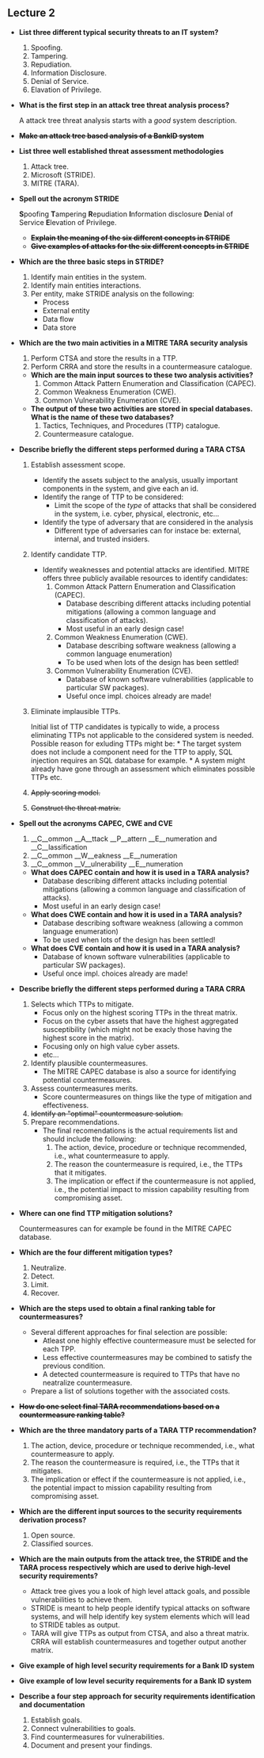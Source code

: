 ## Lecture 2

* __List three different typical security threats to an IT system?__
    1. Spoofing.
    2. Tampering.
    3. Repudiation.
    4. Information Disclosure.
    5. Denial of Service.
    6. Elavation of Privilege.
* __What is the first step in an attack tree threat analysis process?__

    A attack tree threat analysis starts with a *good* system description.
* ~~__Make an attack tree based analysis of a BankID system__~~
* __List three well established threat assessment methodologies__
    1. Attack tree.
    2. Microsoft (STRIDE).
    3. MITRE (TARA).
* __Spell out the acronym STRIDE__

    **S**poofing **T**ampering **R**epudiation **I**nformation disclosure **D**enial of Service **E**levation of Privilege.
    * ~~__Explain the meaning of the six different concepts in STRIDE__~~
    * ~~__Give examples of attacks for the six different concepts in STRIDE__~~
* __Which are the three basic steps in STRIDE?__
    1. Identify main entities in the system.
    2. Identify main entities interactions.
    3. Per entity, make STRIDE analysis on the following:
        * Process
        * External entity
        * Data flow
        * Data store
* __Which are the two main activities in a MITRE TARA security analysis__
    1. Perform CTSA and store the results in a TTP.
    2. Perform CRRA and store the results in a countermeasure catalogue.
    * __Which are the main input sources to these two analysis activities?__
        1. Common Attack Pattern Enumeration and Classification (CAPEC).
        2. Common Weakness Enumeration (CWE).
        3. Common Vulnerability Enumeration (CVE).
    * __The output of these two activities are stored in special databases. What is the name of these two databases?__
        1. Tactics, Techniques, and Procedures (TTP) catalogue.
        2. Countermeasure catalogue.
* __Describe briefly the different steps performed during a TARA CTSA__
    1. Establish assessment scope.
        * Identify the assets subject to the analysis, usually important components in the system, and give each an id.
        * Identify the range of TTP to be considered:
            * Limit the scope of the *type* of attacks that shall be considered in the system, i.e. cyber, physical, electronic, etc...
        * Identify the type of adversary that are considered in the analysis
            * Different type of adversaries can for instace be: external, internal, and trusted insiders.
    2. Identify candidate TTP.
        * Identify weaknesses and potential attacks are identified. MITRE offers three publicly available resources to identify candidates:
            1. Common Attack Pattern Enumeration and Classification (CAPEC).
                * Database describing different attacks including potential mitigations (allowing a common language and classification of attacks).
                * Most useful in an early design case!
            2. Common Weakness Enumeration (CWE).
                * Database describing software weakness (allowing a common language enumeration)
                * To be used when lots of the design has been settled!
            3. Common Vulnerability Enumeration (CVE).
                * Database of known software vulnerabilities (applicable to particular SW packages).
                * Useful once impl. choices already are made!
    3. Eliminate implausible TTPs.

        Initial list of TTP candidates is typically to wide, a process eliminating TTPs not applicable to the considered system is needed.
        Possible reason for exluding TTPs might be:
            * The target system does not include a component need for the TTP to apply, SQL injection requires an SQL database for example.
            * A system might already have gone through an assessment which eliminates possible TTPs etc.
    4. ~~Apply scoring model.~~
    5. ~~Construct the threat matrix.~~
* __Spell out the acronyms CAPEC, CWE and CVE__
    1. __C__ommon __A__ttack __P__attern __E__numeration and __C__lassification
    2. __C__ommon __W__eakness __E__numeration
    3. __C__ommon __V__ulnerability __E__numeration
    * __What does CAPEC contain and how it is used in a TARA analysis?__
        * Database describing different attacks including potential mitigations (allowing a common language and classification of attacks).
        * Most useful in an early design case!
    * __What does CWE contain and how it is used in a TARA analysis?__
        * Database describing software weakness (allowing a common language enumeration)
        * To be used when lots of the design has been settled!
    * __What does CVE contain and how it is used in a TARA analysis?__
        * Database of known software vulnerabilities (applicable to particular SW packages).
        * Useful once impl. choices already are made!
* __Describe briefly the different steps performed during a TARA CRRA__
    1. Selects which TTPs to mitigate.
        * Focus only on the highest scoring TTPs in the threat matrix.
        * Focus on the cyber assets that have the highest aggregated susceptibility (which might not be exacly those having the highest score in the matrix).
        * Focusing only on high value cyber assets.
        * etc...
    2. Identify plausible countermeasures.
        *  The MITRE CAPEC database is also a source for identifying potential countermeasures.
    3. Assess countermeasures merits.
        * Score countermeasures on things like the type of mitigation and effectiveness.
    4. ~~Identify an "optimal" countermeasure solution.~~
    5. Prepare recommendations.
        * The final recomendations is the actual requirements list and should include the following:
            1. The action, device, procedure or technique recommended, i.e., what countermeasure to apply.
            2. The reason the countermeasure is required, i.e., the TTPs that it mitigates.
            3. The implication or effect if the countermeasure is not applied, i.e., the potential impact to mission capability resulting from compromising asset.
* __Where can one find TTP mitigation solutions?__

    Countermeasures can for example be found in the MITRE CAPEC database.
* __Which are the four different mitigation types?__
    1. Neutralize.
    2. Detect.
    3. Limit.
    4. Recover.
* __Which are the steps used to obtain a final ranking table for countermeasures?__
    * Several different approaches for final selection are possible:
        * Atleast one highly effective countermeasure must be selected for each TPP.
        * Less effective countermeasures may be combined to satisfy the previous condition.
        * A detected countermeasure is required to TTPs that have no neatralize countermeasure.
    * Prepare a list of solutions together with the associated costs.
* ~~__How do one select final TARA recommendations based on a countermeasure ranking table?__~~
* __Which are the three mandatory parts of a TARA TTP recommendation?__
    1. The action, device, procedure or technique recommended, i.e., what countermeasure to apply.
    2. The reason the countermeasure is required, i.e., the TTPs that it mitigates.
    3. The implication or effect if the countermeasure is not applied, i.e., the potential impact to mission capability resulting from compromising asset.
* __Which are the different input sources to the security requirements derivation process?__
    1. Open source.
    2. Classified sources.
* __Which are the main outputs from the attack tree, the STRIDE and the TARA process respectively which are used to derive high-level security requirements?__
    * Attack tree gives you a look of high level attack goals, and possible vulnerabilities to achieve them.
    * STRIDE is meant to help people identify typical attacks on software systems, and will help identify key system elements which will lead to STRIDE tables as output.
    * TARA will give TTPs as output from CTSA, and also a threat matrix. CRRA will establish countermeasures and together output another matrix.
* __Give example of high level security requirements for a Bank ID system__
* __Give example of low level security requirements  for a Bank ID system__
* __Describe a four step approach for security requirements identification and documentation__
    1. Establish goals.
    2. Connect vulnerabilities to goals.
    3. Find countermeasures for vulnerabilities.
    4. Document and present your findings.